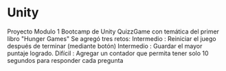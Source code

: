 # Unity
Proyecto Modulo 1 Bootcamp de Unity
QuizzGame con temática del primer libro "Hunger Games"
Se agregó tres retos:
Intermedio : Reiniciar  el juego después de terminar (mediante botón)
Intermedio : Guardar el mayor puntaje logrado.
Difícil : Agregar un contador que permita tener solo 10 segundos para responder cada pregunta
